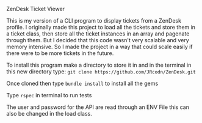 ZenDesk Ticket Viewer

This is my version of a CLI program to display tickets from a ZenDesk profile.
I originally made this project to load all the tickets and store them in a ticket class, then store all the ticket instances in an array and pagenate
through them. But I decided that this code wasn't very scalable and very memory intensive. So I made the project in a way that could scale easily if 
there were to be more tickets in the future.

To install this program make a directory to store it in and in the terminal in this new directory type:
`git clone https://github.com/JRcodn/ZenDesk.git`

Once cloned then type `bundle install` to install all the gems

Type `rspec` in terminal to run tests

The user and password for the API are read through an ENV File this can also be changed in the load class.
